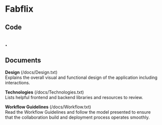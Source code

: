 # Fabflix

## Code

.
---
## Documents

**Design** (/docs/Design.txt)  
	Explains the overall visual and functional design of the application including interactions.
	
**Technologies** (/docs/Technologies.txt)  
	Lists helpful frontend and backend libraries and resources to review.
	
**Workflow Guidelines** (/docs/Workflow.txt)  
	Read the Workflow Guidelines and follow the model presented to ensure that
	the collaboration build and deployment process operates smoothly.